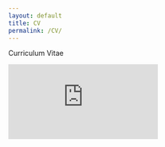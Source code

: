 ```yaml
---
layout: default
title: CV
permalink: /CV/
---
```


Curriculum Vitae

<embed src="https://jeffknerr.github.io/assets/pdfs/JKnerrCV.pdf" type="application/pdf"/>

